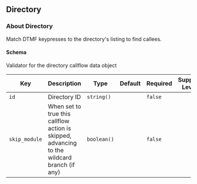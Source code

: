 ## Directory

### About Directory

Match DTMF keypresses to the directory's listing to find callees.

#### Schema

Validator for the directory callflow data object



Key | Description | Type | Default | Required | Support Level
--- | ----------- | ---- | ------- | -------- | -------------
`id` | Directory ID | `string()` |   | `false` |  
`skip_module` | When set to true this callflow action is skipped, advancing to the wildcard branch (if any) | `boolean()` |   | `false` |  



